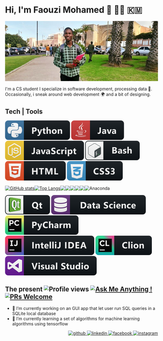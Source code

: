 # Hi, I'm Faouzi Mohamed 👋  :man_technologist: :comoros:
![CS student](https://raw.githubusercontent.com/faouziMohamed/faouzimohamed/master/faouzimohamed-rabat2020.jpg)

I'm a CS student I specialize in software development, processing data :dart:.  Occasionally, i sneak around web development :earth_africa: and a bit of designing.

## Tech | Tools
<!--Some languages-->
<p align="leftr">
    <img src="svg/dev/languages/python.svg" alt="Python">
    <img src="svg/dev/languages/java.svg" alt="Java">
    <img src="svg/dev/languages/js.svg" alt="JavaScript">
    <img src="svg/dev/tools/bash.svg" alt="Qt c++">
    <img src="svg/dev/languages/html.svg" alt="HTML">
    <img src="svg/dev/languages/css3.svg" alt="CSS3">
</p>

<!-- Guthub stats and data science tools -->
<p style="display:flex; align:flex-box;" align="left">
    <a href="https://github.com/anuraghazra/github-readme-stats">
      <img src="https://github-readme-stats.vercel.app/api?username=faouzimohamed&theme=dark&show_icons=true&&cache_seconds=1900&count_private=true&include_all_commits=true" alt="GitHub stats" height="190" >
    </a>
    <a href="https://github.com/anuraghazra/github-readme-stats">
      <img src="https://github-readme-stats.vercel.app/api/top-langs/?username=faouzimohamed&theme=dark&layout=compact&langs_count=8" alt="Top Langs" heigth="190">
    </a>  
    <img src='https://img.shields.io/static/v1?label=&color=253&style=for-the-badge&logo=qt&message=PyQt5%20|%20PySide2' /> 
    <img src="https://img.shields.io/badge/mysql-%2300f.svg?&style=for-the-badge&logo=mysql&logoColor=white"/>
    <img src ="https://img.shields.io/badge/oracle%20-%23F00000.svg?&style=for-the-badge&logo=oracle&logoColor=white" />
    <img src="https://img.shields.io/badge/TensorFlow%20-%23FF6F00.svg?&style=for-the-badge&logo=TensorFlow&logoColor=white" /> 
    <img src ="https://img.shields.io/badge/sqlite-%2307405e.svg?&style=for-the-badge&logo=sqlite&logoColor=white"/>  
    <img src='https://img.shields.io/static/v1?label=&color=darkgreen&style=for-the-badge&logo=anaconda&message=Anaconda' alt='Anaconda'/>
</p>

<!--Framworks and IDE--> 
<p align="left">
    <img src="svg/dev/frameworks/qt.svg" alt="Qt c++">
    <img src="svg/dev/misc/datascience.svg" alt="Data Science">
    <img src="svg/dev/tools/jetbrains_pycharm.svg" alt="Jetbrains' Pycharm">
    <img src="svg/dev/tools/jetbrains_intellij.svg" alt="Jetbrains Intellij">
    <img src="svg/dev/tools/jetbrains_clion.svg" alt="Jetbrains Clion">
    <img src="svg/dev/tools/visualstudio.svg" alt="VSCode">
</p>
  

## The present  <img src="https://gpvc.arturio.dev/faouzimohamed" alt="Profile views"/> <a href="https://GitHub.com/faouzimohamed/"><img src="https://img.shields.io/badge/Ask%20me-anything-1abc9c.svg" alt="Ask Me Anything !"/> </a>  <a href="https://github.com/faouziMohamed/faouzimohamed/"> <img alt="PRs Welcome" src="https://img.shields.io/badge/Pull%20Request-Welcome-00af4f?style=plastic"/> </a>

- 🔭 I’m currently working on an GUI app that let user run SQL queries in a SQLite local database  
- 🌱 I’m currently learning a set of algorithms for machine learning algorithms using tensorflow

<p align="right">
    <a href="https://github.com/faouziMohamed">
        <img src='https://cdn.jsdelivr.net/npm/simple-icons@3.0.1/icons/github.svg' alt='github' height='30'>
    </a>
    <a href="https://www.linkedin.com/in/mohamed-faouzi-faouzoudine-3372281b4/">
        <img src='https://cdn.jsdelivr.net/npm/simple-icons@3.0.1/icons/linkedin.svg' alt='linkedin' height='30'>
    </a>
    <a href="https://www.facebook.com/faouzi.mohamed.97">
        <img src='https://cdn.jsdelivr.net/npm/simple-icons@3.0.1/icons/facebook.svg' alt='facebook' height='30'>
    </a>
    <a href="https://www.instagram.com/______faouzi______/">
        <img src='https://cdn.jsdelivr.net/npm/simple-icons@3.0.1/icons/instagram.svg' alt='instagram' height='30'>
    </a>
</p>
